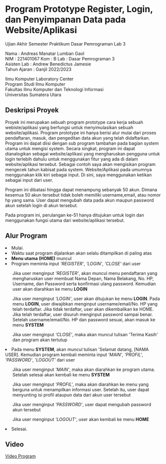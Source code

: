 # Program Prototype Register, Login, dan Penyimpanan Data pada Website/Aplikasi
Ujian Akhir Semester Praktikum Dasar Pemrograman Lab 3  

Nama : Andreas Manatar Lumban Gaol  
NIM  : 221401067
Kom  : B
Lab  : Dasar Pemrograman 3  
Asisten Lab : Andrew Benedictus Jamesie  
Tahun Ajaran : Ganjil 2022/2023  

Ilmu Komputer Laboratory Center  
Program Studi Ilmu Komputer  
Fakultas Ilmu Komputer dan Teknologi Informasi  
Universitas Sumatera Utara  

## Deskripsi Proyek
Proyek ini merupakan sebuah program prototype cara kerja sebuah webiste/aplikasi yang berfungsi untuk menyimulasikan sebuah website/aplikasi. Program prototype ini hanya berisi alur mulai dari proses pendaftaran, masuk, dan pengeditan data akun yang telah didaftarkan. Program ini dapat diisi dengan sub program tambahan pada bagian system utama untuk mengisi system. Secara singkat, program ini dapat dianalogikan sebagai website/aplikasi yang mengharuskan pengguna untuk login terlebih dahulu untuk menggunakan fitur yang ada di dalam website/aplikasi tersebut. Sebagai contoh saya akan mengisikan program mengecek tahun kabisat pada system. Website/Aplikasi pada umumnya menggunakan klik kiri sebagai input. Di sini, saya menggunakan ketikan sebagai input dari user.

Program ini dibatasi hingga dapat menampung sebanyak 50 akun. Dimana kesemua 50 akun tersebut tidak boleh memiliki username,email, atau nomor hp yang sama. User dapat mengubah data pada akun maupun password akun setelah login di akun tersebut. 

Pada program ini, perulangan ke-51 hanya ditujukan untuk login dan menggunakan fungsi utama dari website/aplikasi tersebut.

## Alur Program
<li> Mulai. </li>
<li> Waktu saat program dijalankan akan selalu ditampilkan di paling atas</li>
<li> <b>Menu utama (HOME)</b> muncul</li>
<li> Program meminta input <i>'REGISTER'</i>, <i>'LOGIN'</i>, <i>'CLOSE'</i> dari user</li>
<ul> Jika user menginput <i>'REGISTER'</i>, akan muncul menu pendaftaran yang mengharuskan user membuat Nama Depan, Nama Belakang, No. HP, Username, dan Password serta konfirmasi ulang password. Kemudian user akan diarahkan ke menu <b>LOGIN</b></ul>
<ul> Jika user menginput <i>'LOGIN'</i>, user akan ditujukan ke menu <b>LOGIN</b>. Pada menu <b>LOGIN</b>, user diwajibkan menginput username/email/No. HP yang telah terdaftar. Jika tidak terdaftar, user akan dikembalikan ke HOME. Jika telah terdaftar, user disuruh menginput password sampai benar. Setelah username/email/No. HP dan password sesuai, akan masuk ke menu <b>SYSTEM</b></ul>
<ul> Jika user menginput <i>'CLOSE'</i>, maka akan muncul tulisan 'Terima Kasih' dan program akan tertutup</ul>
<li> Pada menu <b>SYSTEM</b>, akan muncul tulisan 'Selamat datang, [NAMA USER]. Kemudian program kembali meminta input <i>'MAIN'</i>, <i>'PROFIL'</i>, <i>'PASSWORD'</i>, <i>'LOGOUT'</i> dari user</li>
<ul> Jika user menginput <i>'MAIN'</i>, maka akan diarahkan ke program utama. Setelah selesai akan kembali ke menu <b>SYSTEM</b></ul>
<ul> Jika user menginput <i>'PROFIL'</i>, maka akan diarahkan ke menu yang berguna untuk menampilkan informasi user. Setelah itu, user dapat menyunting isi profil ataupun data dari akun user tersebut</ul>
<ul> Jika user menginput <i>'PASSWORD'</i>, user dapat mengubah password akun tersebut</ul>
<ul> Jika user menginput <i>'LOGOUT'</i>, user akan kembali ke menu <b>HOME</b></ul>
<li> Selesai.</li>

## Video
[Video Program](https://www.youtube.com "Program Prototype Register, Login, dan Penyimpanan Data pada Website/Aplikasi")